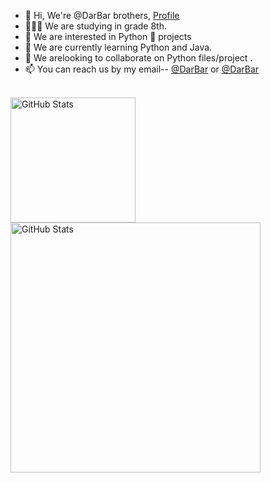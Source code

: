 - 👋 Hi, We're @DarBar brothers, [Profile](https://github.com/InvisiblePro)
- 👨🏻‍🎓 We are studying in grade 8th.
- 👀 We are interested in Python 🐍 projects
- 🌱 We are currently learning Python and Java.
- 💞️ We arelooking to collaborate on Python files/project .
- 📫 You can reach us by my email-- [@DarBar](mailto:dhyeyrathodsir@gmail.com) or [@DarBar](mailto:rathod.bhavy77@gmail.com)


<br/>

<img alt="GitHub Stats" src="https://github-readme-stats.vercel.app/api?username=InvisiblePro&show_icons=true&theme=radical" height="200"/>


<br/>

<img alt="GitHub Stats" src="https://github-readme-stats.vercel.app/api/top-langs/?username=InvisiblePro&hide_border=true" width="400"/>
